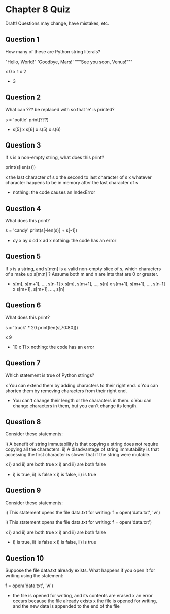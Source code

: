 # Chapter 8 Quiz

Draft! Questions may change, have mistakes, etc.

## Question 1

How many of these are Python string literals?

"Hello, World!"
'Goodbye, Mars!'
"""See you soon, Venus!"""

x 0
x 1
x 2
* 3

## Question 2

What can ??? be replaced with so that 'e' is printed?

s = 'bottle'
print(???)

* s[5]
x s[6]
x s(5)
x s(6)

## Question 3

If s is a non-empty string, what does this print?

print(s[len(s)])

x the last character of s
x the second to last character of s
x whatever character happens to be in memory after the last character of s
* nothing: the code causes an IndexError

## Question 4

What does this print?

s = 'candy'
print(s[-len(s)] + s[-1])

* cy
x ay
x cd
x ad
x nothing: the code has an error

## Question 5

If s is a string, and s[m:n] is a valid non-empty slice of s, which characters
of s make up s[m:n] ? Assume both m and n are ints that are 0 or greater.

* s[m], s[m+1], ..., s[n-1]
x s[m], s[m+1], ..., s[n]
x s[m+1], s[m+1], ..., s[n-1]
x s[m+1], s[m+1], ..., s[n]

## Question 6

What does this print?

s = 'truck' * 20
print(len(s[70:80]))

x 9
* 10
x 11
x nothing: the code has an error

## Question 7

Which statement is true of Python strings?

x You can extend them by adding characters to their right end.
x You can shorten them by removing characters from their right end.
* You can't change their length or the characters in them.
x You can change characters in them, but you can't change its length.

## Question 8

Consider these statements:

i) A benefit of string immutability is that copying a string does not require
copying all the characters.
ii) A disadvantage of string immutability is that accessing the first character
is slower that if the string were mutable.

x i) and ii) are both true
x i) and ii) are both false
* i) is true, ii) is false
x i) is false, ii) is true

## Question 9

Consider these statements:

i) This statement opens the file data.txt for writing:
f = open('data.txt', 'w')

i) This statement opens the file data.txt for writing:
f = open('data.txt')

x i) and ii) are both true
x i) and ii) are both false
* i) is true, ii) is false
x i) is false, ii) is true

## Question 10

Suppose the file data.txt already exists. What happens if you open it for
writing using the statement:

f = open('data.txt', 'w')

* the file is opened for writing, and its contents are erased
x an error occurs because the file already exists
x the file is opened for writing, and the new data is appended to the end of the
file
